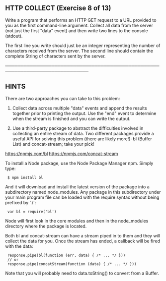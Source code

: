 ## HTTP COLLECT (Exercise 8 of 13)

  Write a program that performs an HTTP GET request to a URL provided to you
  as the first command-line argument. Collect all data from the server (not
  just the first "data" event) and then write two lines to the console
  (stdout).

  The first line you write should just be an integer representing the number
  of characters received from the server. The second line should contain the
  complete String of characters sent by the server.

 ─────────────────────────────────────────────────────────────────────────────

 ## HINTS

  There are two approaches you can take to this problem:

  1) Collect data across multiple "data" events and append the results
  together prior to printing the output. Use the "end" event to determine
  when the stream is finished and you can write the output.

  2) Use a third-party package to abstract the difficulties involved in
  collecting an entire stream of data. Two different packages provide a
  useful API for solving this problem (there are likely more!): bl (Buffer
  List) and concat-stream; take your pick!

  <https://npmjs.com/bl> <https://npmjs.com/concat-stream>

  To install a Node package, use the Node Package Manager npm. Simply type:

     $ npm install bl

  And it will download and install the latest version of the package into a
  subdirectory named node_modules. Any package in this subdirectory under
  your main program file can be loaded with the require syntax without being
  prefixed by './':

     var bl = require('bl')

  Node will first look in the core modules and then in the node_modules
  directory where the package is located.

  Both bl and concat-stream can have a stream piped in to them and they will
  collect the data for you. Once the stream has ended, a callback will be
  fired with the data:

     response.pipe(bl(function (err, data) { /* ... */ }))
     // or
     response.pipe(concatStream(function (data) { /* ... */ }))

  Note that you will probably need to data.toString() to convert from a
  Buffer.